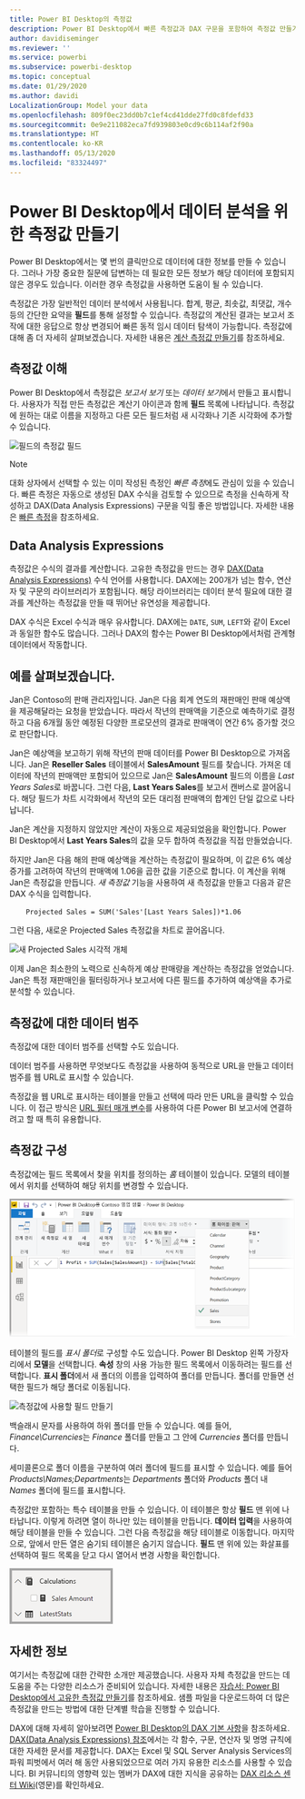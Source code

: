 ```yaml
---
title: Power BI Desktop의 측정값
description: Power BI Desktop에서 빠른 측정값과 DAX 구문을 포함하여 측정값 만들기 및 사용
author: davidiseminger
ms.reviewer: ''
ms.service: powerbi
ms.subservice: powerbi-desktop
ms.topic: conceptual
ms.date: 01/29/2020
ms.author: davidi
LocalizationGroup: Model your data
ms.openlocfilehash: 809f0ec23dd0b7c1ef4cd41dde27fd0c8fdefd33
ms.sourcegitcommit: 0e9e211082eca7fd939803e0cd9c6b114af2f90a
ms.translationtype: HT
ms.contentlocale: ko-KR
ms.lasthandoff: 05/13/2020
ms.locfileid: "83324497"
---
```

# <a name="create-measures-for-data-analysis-in-power-bi-desktop"></a>Power BI Desktop에서 데이터 분석을 위한 측정값 만들기

Power BI Desktop에서는 몇 번의 클릭만으로 데이터에 대한 정보를 만들 수 있습니다. 그러나 가장 중요한 질문에 답변하는 데 필요한 모든 정보가 해당 데이터에 포함되지 않은 경우도 있습니다. 이러한 경우 측정값을 사용하면 도움이 될 수 있습니다.

측정값은 가장 일반적인 데이터 분석에서 사용됩니다. 합계, 평균, 최솟값, 최댓값, 개수 등의 간단한 요약을 **필드**를 통해 설정할 수 있습니다. 측정값의 계산된 결과는 보고서 조작에 대한 응답으로 항상 변경되어 빠른 동적 임시 데이터 탐색이 가능합니다. 측정값에 대해 좀 더 자세히 살펴보겠습니다. 자세한 내용은 [계산 측정값 만들기](/learn/modules/model-data-power-bi/4b-create-calculated-measures)를 참조하세요.

## <a name="understanding-measures"></a>측정값 이해

Power BI Desktop에서 측정값은 *보고서 보기* 또는 *데이터 보기*에서 만들고 표시합니다. 사용자가 직접 만든 측정값은 계산기 아이콘과 함께 **필드** 목록에 나타납니다. 측정값에 원하는 대로 이름을 지정하고 다른 모든 필드처럼 새 시각화나 기존 시각화에 추가할 수 있습니다.

![필드의 측정값 필드](media/desktop-measures/measuresinpbid_measinfieldlist.png)

> [!NOTE]
> 대화 상자에서 선택할 수 있는 이미 작성된 측정인 *빠른 측정*에도 관심이 있을 수 있습니다. 빠른 측정은 자동으로 생성된 DAX 수식을 검토할 수 있으므로 측정을 신속하게 작성하고 DAX(Data Analysis Expressions) 구문을 익힐 좋은 방법입니다. 자세한 내용은 [빠른 측정](desktop-quick-measures.md)을 참조하세요.
> 
> 

## <a name="data-analysis-expressions"></a>Data Analysis Expressions

측정값은 수식의 결과를 계산합니다. 고유한 측정값을 만드는 경우 [DAX(Data Analysis Expressions)](/dax/) 수식 언어를 사용합니다. DAX에는 200개가 넘는 함수, 연산자 및 구문의 라이브러리가 포함됩니다. 해당 라이브러리는 데이터 분석 필요에 대한 결과를 계산하는 측정값을 만들 때 뛰어난 유연성을 제공합니다.

DAX 수식은 Excel 수식과 매우 유사합니다. DAX에는 `DATE`, `SUM`, `LEFT`와 같이 Excel과 동일한 함수도 많습니다. 그러나 DAX의 함수는 Power BI Desktop에서처럼 관계형 데이터에서 작동합니다.

## <a name="lets-look-at-an-example"></a>예를 살펴보겠습니다.

Jan은 Contoso의 판매 관리자입니다. Jan은 다음 회계 연도의 재판매인 판매 예상액을 제공해달라는 요청을 받았습니다. 따라서 작년의 판매액을 기준으로 예측하기로 결정하고 다음 6개월 동안 예정된 다양한 프로모션의 결과로 판매액이 연간 6% 증가할 것으로 판단합니다.

Jan은 예상액을 보고하기 위해 작년의 판매 데이터를 Power BI Desktop으로 가져옵니다. Jan은 **Reseller Sales** 테이블에서 **SalesAmount** 필드를 찾습니다. 가져온 데이터에 작년의 판매액만 포함되어 있으므로 Jan은 **SalesAmount** 필드의 이름을 *Last Years Sales*로 바꿉니다. 그런 다음, **Last Years Sales**를 보고서 캔버스로 끌어옵니다. 해당 필드가 차트 시각화에서 작년의 모든 대리점 판매액의 합계인 단일 값으로 나타납니다.

Jan은 계산을 지정하지 않았지만 계산이 자동으로 제공되었음을 확인합니다. Power BI Desktop에서 **Last Years Sales**의 값을 모두 합하여 측정값을 직접 만들었습니다.

하지만 Jan은 다음 해의 판매 예상액을 계산하는 측정값이 필요하며, 이 값은 6% 예상 증가를 고려하여 작년의 판매액에 1.06을 곱한 값을 기준으로 합니다. 이 계산을 위해 Jan은 측정값을 만듭니다. *새 측정값* 기능을 사용하여 새 측정값을 만들고 다음과 같은 DAX 수식을 입력합니다.

```dax
    Projected Sales = SUM('Sales'[Last Years Sales])*1.06
```

그런 다음, 새로운 Projected Sales 측정값을 차트로 끌어옵니다.

![새 Projected Sales 시각적 개체](media/desktop-measures/measuresinpbid_lastyearsales.png)

이제 Jan은 최소한의 노력으로 신속하게 예상 판매량을 계산하는 측정값을 얻었습니다. Jan은 특정 재판매인을 필터링하거나 보고서에 다른 필드를 추가하여 예상액을 추가로 분석할 수 있습니다.

## <a name="data-categories-for-measures"></a>측정값에 대한 데이터 범주

측정값에 대한 데이터 범주를 선택할 수도 있습니다.

데이터 범주를 사용하면 무엇보다도 측정값을 사용하여 동적으로 URL을 만들고 데이터 범주를 웹 URL로 표시할 수 있습니다.

측정값을 웹 URL로 표시하는 테이블을 만들고 선택에 따라 만든 URL을 클릭할 수 있습니다. 이 접근 방식은 [URL 필터 매개 변수](../collaborate-share/service-url-filters.md)를 사용하여 다른 Power BI 보고서에 연결하려고 할 때 특히 유용합니다.

## <a name="organizing-your-measures"></a>측정값 구성

측정값에는 필드 목록에서 찾을 위치를 정의하는 *홈* 테이블이 있습니다. 모델의 테이블에서 위치를 선택하여 해당 위치를 변경할 수 있습니다.

![측정값에 대한 테이블 선택](media/desktop-measures/measures-03.png)

테이블의 필드를 *표시 폴더*로 구성할 수도 있습니다. Power BI Desktop 왼쪽 가장자리에서 **모델**을 선택합니다. **속성** 창의 사용 가능한 필드 목록에서 이동하려는 필드를 선택합니다. **표시 폴더**에서 새 폴더의 이름을 입력하여 폴더를 만듭니다. 폴더를 만들면 선택한 필드가 해당 폴더로 이동됩니다.

![측정값에 사용할 필드 만들기](media/desktop-measures/measures-04.gif)

백슬래시 문자를 사용하여 하위 폴더를 만들 수 있습니다. 예를 들어, *Finance\Currencies*는 *Finance* 폴더를 만들고 그 안에 *Currencies* 폴더를 만듭니다.

세미콜론으로 폴더 이름을 구분하여 여러 폴더에 필드를 표시할 수 있습니다. 예를 들어 *Products\Names;Departments*는 *Departments* 폴더와 *Products* 폴더 내 *Names* 폴더에 필드를 표시합니다.

측정값만 포함하는 특수 테이블을 만들 수 있습니다. 이 테이블은 항상 **필드** 맨 위에 나타납니다. 이렇게 하려면 열이 하나만 있는 테이블을 만듭니다. **데이터 입력**을 사용하여 해당 테이블을 만들 수 있습니다. 그런 다음 측정값을 해당 테이블로 이동합니다. 마지막으로, 앞에서 만든 열은 숨기되 테이블은 숨기지 않습니다. **필드** 맨 위에 있는 화살표를 선택하여 필드 목록을 닫고 다시 열어서 변경 사항을 확인합니다.

![측정값을 구성하고 필드 목록의 맨 위에 유지](media/desktop-measures/measures-05.png)

## <a name="learn-more"></a>자세한 정보

여기서는 측정값에 대한 간략한 소개만 제공했습니다. 사용자 자체 측정값을 만드는 데 도움을 주는 다양한 리소스가 준비되어 있습니다. 자세한 내용은 [자습서: Power BI Desktop에서 고유한 측정값 만들기](desktop-tutorial-create-measures.md)를 참조하세요. 샘플 파일을 다운로드하여 더 많은 측정값을 만드는 방법에 대한 단계별 학습을 진행할 수 있습니다.  

DAX에 대해 자세히 알아보려면 [Power BI Desktop의 DAX 기본 사항](desktop-quickstart-learn-dax-basics.md)을 참조하세요. [DAX(Data Analysis Expressions) 참조](/dax/)에서는 각 함수, 구문, 연산자 및 명명 규칙에 대한 자세한 문서를 제공합니다. DAX는 Excel 및 SQL Server Analysis Services의 파워 피벗에서 여러 해 동안 사용되었으므로 여러 가지 유용한 리소스를 사용할 수 있습니다. BI 커뮤니티의 영향력 있는 멤버가 DAX에 대한 지식을 공유하는 [DAX 리소스 센터 Wiki](https://social.technet.microsoft.com/wiki/contents/articles/1088.dax-resource-center.aspx)(영문)를 확인하세요.
